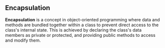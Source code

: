 ## Encapsulation ##
**Encapsulation** is a concept in object-oriented programming where data and methods are bundled together within a class to prevent direct access to the class's internal state. This is achieved by declaring the class's data members as private or protected, and providing public methods to access and modify them.
